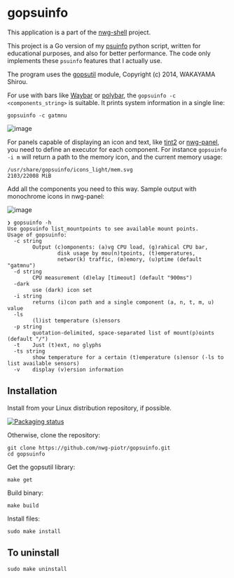 # gopsuinfo

This application is a part of the [nwg-shell](https://nwg-piotr.github.io/nwg-shell) project.

This project is a Go version of my [psuinfo](https://github.com/nwg-piotr/psuinfo) python script, written for educational purposes, and also for better 
performance. The code only implements these `psuinfo` features that I actually use.

The program uses the [gopsutil](https://github.com/shirou/gopsutil) module, Copyright (c) 2014, WAKAYAMA Shirou.

For use with bars like [Waybar](https://github.com/Alexays/Waybar) or [polybar](https://github.com/polybar/polybar), the `gopsuinfo -c <components_string>` is suitable. It prints 
system information in a single line:

`gopsuinfo -c gatmnu`

![image](https://user-images.githubusercontent.com/20579136/171514998-3423165f-5628-4d49-8dde-06801d817993.png)

For panels capable of displaying an icon and text, like [tint2](https://gitlab.com/o9000/tint2)
or [nwg-panel](https://github.com/nwg-piotr/nwg-panel), you need to define an executor for each component.
For instance `gopsuinfo -i m` will return a path to the memory icon, and the current memory usage:

```text
/usr/share/gopsuinfo/icons_light/mem.svg
2103/22008 MiB
```

Add all the components you need to this way. Sample output with monochrome icons in nwg-panel:

![image](https://user-images.githubusercontent.com/20579136/171515322-f469d580-72e7-4950-9857-28746e380d6a.png)

```
❯ gopsuinfo -h
Use gopsuinfo list_mountpoints to see available mount points.
Usage of gopsuinfo:
  -c string
    	Output (c)omponents: (a)vg CPU load, (g)rahical CPU bar,
    			disk usage by mou(n)tpoints, (t)emperatures,
    			networ(k) traffic, (m)emory, (u)ptime (default "gatmnu")
  -d string
    	CPU measurement (d)elay [timeout] (default "900ms")
  -dark
    	use (dark) icon set
  -i string
    	returns (i)con path and a single component (a, n, t, m, u) value
  -ls
    	(l)ist temperature (s)ensors
  -p string
    	quotation-delimited, space-separated list of mount(p)oints (default "/")
  -t	Just (t)ext, no glyphs
  -ts string
    	show temperature for a certain (t)emperature (s)ensor (-ls to list available sensors)
  -v	display (v)ersion information
```

## Installation

Install from your Linux distribution repository, if possible.

[![Packaging status](https://repology.org/badge/vertical-allrepos/gopsuinfo.svg)](https://repology.org/project/gopsuinfo/versions)

Otherwise, clone the repository:

```
git clone https://github.com/nwg-piotr/gopsuinfo.git
cd gopsuinfo
```

Get the gopsutil library:

```
make get
```

Build binary:

```
make build
```

Install files:

```
sudo make install
```

## To uninstall

```
sudo make uninstall
```
